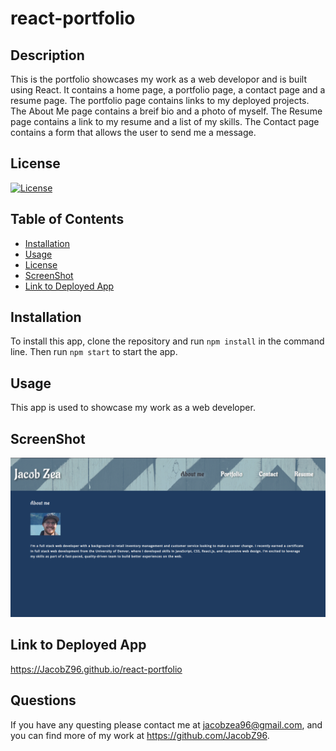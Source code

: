 # react-portfolio

## Description 
This is the portfolio showcases my work as a web developor and is built using React. It contains a home page, a portfolio page, a contact page and a resume page. The portfolio page contains links to my deployed projects. The About Me page contains a breif bio and a photo of myself. The Resume page contains a link to my resume and a list of my skills. The Contact page contains a form that allows the user to send me a message. 

## License 
[![License](https://img.shields.io/badge/License-MIT-yellow.svg)](https://opensource.org/licenses/)

## Table of Contents
- [Installation](#installation)
- [Usage](#usage)
- [License](#license)
- [ScreenShot](#screenshot)
- [Link to Deployed App](#link-to-deployed-app)

## Installation 
To install this app, clone the repository and run `npm install` in the command line. Then run `npm start` to start the app. 

## Usage 
This app is used to showcase my work as a web developer.


## ScreenShot
![ScreenShot](./src/assets/ProfilePic/portfolio.png)

## Link to Deployed App
https://JacobZ96.github.io/react-portfolio

## Questions
If you have any questing please contact me at jacobzea96@gmail.com, and you can find more of my work at https://github.com/JacobZ96. 
